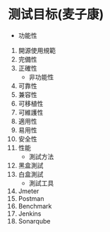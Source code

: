 # 测试目标(麦子康)

- 功能性

1. 開源使用規範
2. 完備性
3. 正確性
    - 非功能性
4. 可靠性
5. 兼容性
6. 可移植性
7. 可維護性
8. 適用性
9. 易用性
10. 安全性
11. 性能
    - 測試方法
12. 黑盒測試
13. 白盒測試
    - 測試工具
14. Jmeter
15. Postman
16. Benchmark
17. Jenkins
18. Sonarqube

